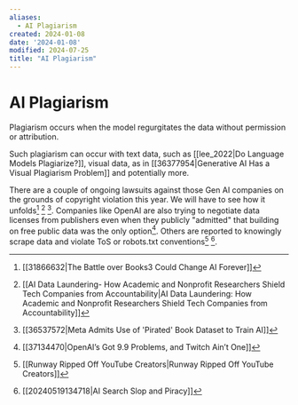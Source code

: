 ```yaml
---
aliases:
  - AI Plagiarism
created: 2024-01-08
date: '2024-01-08'
modified: 2024-07-25
title: "AI Plagiarism"
---
```


# AI Plagiarism

Plagiarism occurs when the model regurgitates the data without permission or attribution.

Such plagiarism can occur with text data, such as [[lee_2022|Do Language Models Plagiarize?]], visual data, as in [[36377954|Generative AI Has a Visual Plagiarism Problem]] and potentially more.

There are a couple of ongoing lawsuits against those Gen AI companies on the grounds of copyright violation this year. We will have to see how it unfolds[^1] [^2] [^3]. Companies like OpenAI are also trying to negotiate data licenses from publishers even when they publicly "admitted" that building on free public data was the only option[^4]. Others are reported to knowingly scrape data and violate ToS or robots.txt conventions[^5] [^6].

[^1]: [[31866632|The Battle over Books3 Could Change AI Forever]]
[^2]: [[AI Data Laundering- How Academic and Nonprofit Researchers Shield Tech Companies from Accountability|AI Data Laundering: How Academic and Nonprofit Researchers Shield Tech Companies from Accountability]]
[^3]: [[36537572|Meta Admits Use of 'Pirated' Book Dataset to Train AI]]
[^4]: [[37134470|OpenAI’s Got 9.9 Problems, and Twitch Ain’t One]]
[^5]: [[Runway Ripped Off YouTube Creators|Runway Ripped Off YouTube Creators]]
[^6]: [[20240519134718|AI Search Slop and Piracy]]